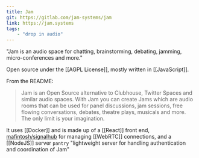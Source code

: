 ```yaml
---
title: Jam
git: https://gitlab.com/jam-systems/jam
link: https://jam.systems
tags:
    - "drop in audio"
---
```


"Jam is an audio space for chatting, brainstorming, debating, jamming, micro-conferences and more."

Open source under the [[AGPL License]], mostly written in [[JavaScript]].

From the README:

> Jam is an Open Source alternative to Clubhouse, Twitter Spaces and similar audio spaces.
> With Jam you can create Jams which are audio rooms that can be used for panel discussions, jam sessions, free flowing conversations, debates, theatre plays, musicals and more. The only limit is your imagination.

It uses [[Docker]] and is made up of a [[React]] front end, [mafintosh/signalhub](https://github.com/mafintosh/signalhub) for managing [[WebRTC]] connections, and a [[NodeJS]] server `pantry` "lightweight server for handling authentication and coordination of Jam"
